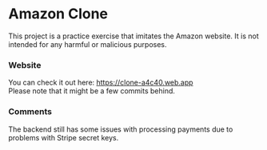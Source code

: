 # Amazon Clone

This project is a practice exercise that imitates the Amazon website. It is not intended for any harmful or malicious purposes.

### Website

You can check it out here: https://clone-a4c40.web.app  
Please note that it might be a few commits behind.

### Comments

The backend still has some issues with processing payments due to problems with Stripe secret keys.
